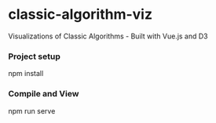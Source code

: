 # classic-algorithm-viz
Visualizations of Classic Algorithms - Built with Vue.js and D3

### Project setup
npm install

### Compile and View
npm run serve
